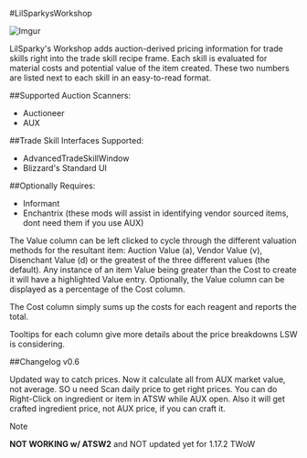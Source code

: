 #LilSparkysWorkshop

![Imgur](http://i.imgur.com/UXrROxl.jpg)

LilSparky's Workshop adds auction-derived pricing information for trade skills right into the trade skill recipe frame. Each skill is evaluated for material costs and potential value of the item created. These two numbers are listed next to each skill in an easy-to-read format.

##Supported Auction Scanners:

* Auctioneer
* AUX

##Trade Skill Interfaces Supported:

* AdvancedTradeSkillWindow
* Blizzard's Standard UI

##Optionally Requires:

* Informant
* Enchantrix 
(these mods will assist in identifying vendor sourced items, dont need them if you use AUX)

The Value column can be left clicked to cycle through the different valuation methods for the resultant item: Auction Value (a), Vendor Value (v), Disenchant Value (d) or the greatest of the three different values (the default). Any instance of an item Value being greater than the Cost to create it will have a highlighted Value entry. Optionally, the Value column can be displayed as a percentage of the Cost column.

The Cost column simply sums up the costs for each reagent and reports the total.

Tooltips for each column give more details about the price breakdowns LSW is considering.

##Changelog
v0.6

Updated way to catch prices. Now it calculate all from AUX market value, not average. SO u need Scan daily price to get right prices.
You can do Right-Click on ingredient or item in ATSW while AUX open.
Also it will get crafted ingredient price, not AUX price, if  you can craft it.


>[!NOTE]
>**NOT WORKING w/ ATSW2**
>and NOT updated yet for 1.17.2 TWoW 
